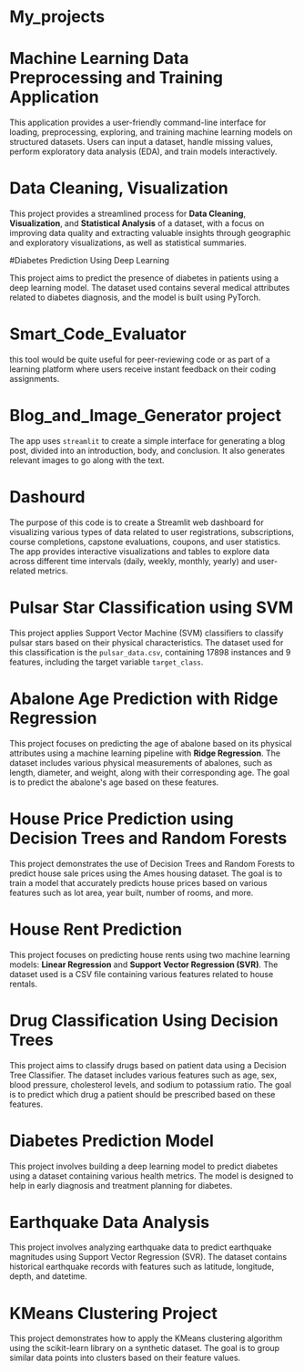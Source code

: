 # My_projects


# Machine Learning Data Preprocessing and Training Application

This application provides a user-friendly command-line interface for loading, preprocessing, exploring, and training machine learning models on structured datasets. Users can input a dataset, handle missing values, perform exploratory data analysis (EDA), and train models interactively.

# Data Cleaning, Visualization

This project provides a streamlined process for **Data Cleaning**, **Visualization**, and **Statistical Analysis** of a dataset, with a focus on improving data quality and extracting valuable insights through geographic and exploratory visualizations, as well as statistical summaries.

#Diabetes Prediction Using Deep Learning

This project aims to predict the presence of diabetes in patients using a deep learning model. The dataset used contains several medical attributes related to diabetes diagnosis, and the model is built using PyTorch.
# Smart_Code_Evaluator
this tool would be quite useful for peer-reviewing code or as part of a learning platform where users receive instant feedback on their coding assignments.

# Blog_and_Image_Generator project
 The app uses `streamlit` to create a simple interface for generating a blog post, divided into an introduction, body, and conclusion. It also generates relevant images to go along with the text.

# Dashourd
The purpose of this code is to create a Streamlit web dashboard for visualizing various types of data related to user registrations, subscriptions, course completions, capstone evaluations, coupons, and user statistics. The app provides interactive visualizations and tables to explore data across different time intervals (daily, weekly, monthly, yearly) and user-related metrics.


# Pulsar Star Classification using SVM

This project applies Support Vector Machine (SVM) classifiers to classify pulsar stars based on their physical characteristics. The dataset used for this classification is the `pulsar_data.csv`, containing 17898 instances and 9 features, including the target variable `target_class`.


# Abalone Age Prediction with Ridge Regression

This project focuses on predicting the age of abalone based on its physical attributes using a machine learning pipeline with **Ridge Regression**. The dataset includes various physical measurements of abalones, such as length, diameter, and weight, along with their corresponding age. The goal is to predict the abalone's age based on these features.

# House Price Prediction using Decision Trees and Random Forests
This project demonstrates the use of Decision Trees and Random Forests to predict house sale prices using the Ames housing dataset. The goal is to train a model that accurately predicts house prices based on various features such as lot area, year built, number of rooms, and more.


# House Rent Prediction 

This project focuses on predicting house rents using two machine learning models: **Linear Regression** and **Support Vector Regression (SVR)**. The dataset used is a CSV file containing various features related to house rentals.

# Drug Classification Using Decision Trees
This project aims to classify drugs based on patient data using a Decision Tree Classifier. The dataset includes various features such as age, sex, blood pressure, cholesterol levels, and sodium to potassium ratio. The goal is to predict which drug a patient should be prescribed based on these features.

# Diabetes Prediction Model

This project involves building a deep learning model to predict diabetes using a dataset containing various health metrics. The model is designed to help in early diagnosis and treatment planning for diabetes.


# Earthquake Data Analysis

This project involves analyzing earthquake data to predict earthquake magnitudes using Support Vector Regression (SVR). The dataset contains historical earthquake records with features such as latitude, longitude, depth, and datetime.

# KMeans Clustering Project

This project demonstrates how to apply the KMeans clustering algorithm using the scikit-learn library on a synthetic dataset. The goal is to group similar data points into clusters based on their feature values.
